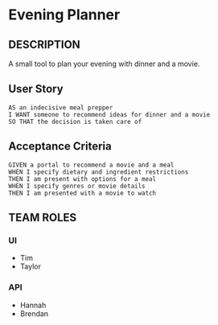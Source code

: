 # Evening Planner

## DESCRIPTION

A small tool to plan your evening with dinner and a movie.

## User Story

```
AS an indecisive meal prepper
I WANT someone to recommend ideas for dinner and a movie
SO THAT the decision is taken care of
```

## Acceptance Criteria

```
GIVEN a portal to recommend a movie and a meal
WHEN I specify dietary and ingredient restrictions
THEN I am present with options for a meal
WHEN I specify genres or movie details
THEN I am presented with a movie to watch
```

## TEAM ROLES

### UI

* Tim
* Taylor

### API

* Hannah
* Brendan